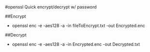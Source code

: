 #openssl Quick encrypt/decrypt w/ password

##Encrypt
* openssl enc -e -aes128 -a -in fileToEncrypt.txt -out Encrypted.enc

##Decrypt
* openssl enc -e -aes128 -a -in Encrypted.enc -out Decrypted.txt
